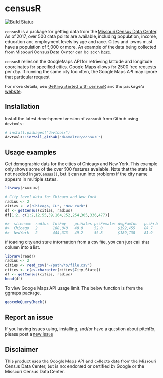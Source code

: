 # censusR

[![Build Status](https://travis-ci.org/danmalter/censusR.svg?branch=master)](https://travis-ci.org/danmalter/censusR)

`censusR` is a package for getting data from the [Missouri Census Data Center](http://mcdc.missouri.edu/). As of 2017, over 500 data points are available, including population, income, education and employment levels by age and race.  Cities and towns must have a population of 5,000 or more.  An example of the data being collected from Missouri Census Data Center can be seen [here](http://mcdc.missouri.edu/cgi-bin/broker?_PROGRAM=websas.caps10acsb.sas&SERVICE=appdev&sitename=Chicago,IL&longitude=-87.6297982&latitude=41.8781136&radii=2&dprofile=on&eprofile=on&sprofile=on&hprofile=on&cntypops=on&printdetail=on&_debug=).

`censusR` relies on the GoogleMaps API for retrieving latitude and longitude coordinates for specified cities.  Google Maps allows for 2500 free requests per day.  If running the same city too often, the Google Maps API may ignore that particular request.

For more details, see [Getting started with censusR]() and the package's [website](https://danmalter.github.io/censusR/).

## Installation

Install the latest development version of `censusR` from Github using `devtools`:
  ```R
# install.packages("devtools")
devtools::install_github("danmalter/censusR")
```


## Usage examples

Get demographic data for the cities of Chicago and New York. This example only shows some of the over 500 features available.  Note that the state is not needed in `getCensus()`, but it can run into problems if the city name appears in multiple states.

```R
library(censusR)

# City level data for Chicago and New York
radius <- 2
cities <- c("Chicago, IL", "New York")
df <- getCensus(cities, radius)
df[1:2, c(1:2,12,55,59,164,252,254,305,336,477)]

#>  sitename  radius  TotPop    pctMales pctFemales AvgFamInc   pctPrivWageWorkers  pctGovWorkers pctMarried pctBachelors MedianHValue
#>  Chicago   2       188,040   48.0     52.0       $192,455    86.7                9.0           35.3       38.9         $430,285
#>  NewYork   2       444,373   49.2     50.8       $189,738    84.9                7.2           35.5       36.4         $1009199
```

If loading city and state information from a csv file, you can just call that column into a list.

```R
library(readr)
radius <- 2
cities <- read_csv("~/path/to/file.csv")
cities <- c(as.character(cities$City_State))
df <- getCensus(cities, radius)
head(df)
```

To view Google Maps API usage limit. The below function is from the ggmaps package.

```R
geocodeQueryCheck() 
```

## Report an issue
If you having issues using, installing, and/or have a question about pitchRx, please post a [new issue](https://github.com/danmalter/censusR/issues)

## Disclaimer
This product uses the Google Maps API and collects data from the Missouri Census Data Center, but is not endorsed or certified by Google or the Missouri Census Data Center.
